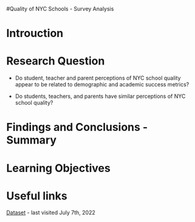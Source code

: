 #Quality of NYC Schools - Survey Analysis

# Introuction

# Research Question

- Do student, teacher and parent perceptions of NYC school quality appear to be related to demographic and academic success metrics? 

- Do students, teachers, and parents have similar perceptions of NYC school quality?

# Findings and Conclusions - Summary

# Learning Objectives

# Useful links

[Dataset](https://data.cityofnewyork.us/Education/2011-NYC-School-Survey/mnz3-dyi8) - last visited July 7th, 2022
